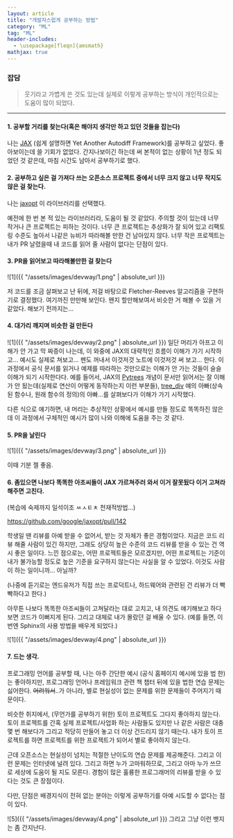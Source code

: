 ```yaml
---
layout: article
title: "개발자스럽게 공부하는 방법"
category: "ML"
tag: "ML"
header-includes:
  - \usepackage[fleqn]{amsmath}
mathjax: true
---
```


### 잡담

> 웃기라고 가볍게 쓴 것도 있는데 실제로 이렇게 공부하는 방식이 개인적으로는 도움이 많이 되었다.

------------------------

#### 1. 공부할 거리를 찾는다(혹은 해야지 생각만 하고 있던 것들을 잡는다)

나는 [JAX](https://jax.readthedocs.io/en/latest/index.html) (쉽게 설명하면 Yet Another Autodiff Framework)를 공부하고 싶었다.
좋아보이는데 쓸 기회가 없었다. 간지나보이긴 하는데 써 본적이 없는 상황이 1년 정도 되었던 것 같은데, 마침 시간도 남아서 공부하기로 했다.

#### 2. 공부하고 싶은 걸 가져다 쓰는 오픈소스 프로젝트 중에서 너무 크지 않고 너무 작지도 않은 걸 찾는다.

나는 [jaxopt](https://github.com/google/jaxopt) 이 라이브러리를 선택했다.

예전에 한 번 본 적 있는 라이브러리라, 도움이 될 것 같았다.
주의할 것이 있는데 너무 작거나 큰 프로젝트는 피하는 것이다.
너무 큰 프로젝트는 추상화가 잘 되어 있고 리팩토링 수준도 높아서 나같은 뉴비가 따라해볼 만한 건 남아있지 않다.
너무 작은 프로젝트는 내가 PR 날렸을때 내 코드를 읽어 줄 사람이 없다는 단점이 있다.

#### 3. PR을 읽어보고 따라해볼만한 걸 찾는다

![1]({{ "/assets/images/devway/1.png" | absolute_url }})

저 코드를 조금 살펴보고 난 뒤에, 저걸 바탕으로 Fletcher-Reeves 알고리즘을 구현하기로 결정했다.
여기까진 만만해 보인다. 왠지 할만해보여서 비슷한 거 해볼 수 있을 거 같았다. 해보기 전까지는...

#### 4. 대가리 깨지며 비슷한 걸 만든다

![1]({{ "/assets/images/devway/2.png" | absolute_url }})
일단 머리가 아프고 이해가 안 가고 막 짜증이 나는데, 이 와중에 JAX의 대략적인 흐름이 이해가 가기 시작하고...
예시도 실제로 쳐보고... 펜도 꺼내서 이것저것 노트에 이것저것 써 보고... 한다.
이 과정에서 공식 문서를 읽거나 예제를 따라하는 것만으로는 이해가 안 가는 것들이 슬슬 이해가 되기 시작한다다.
예를 들어서, JAX의 [Pytrees](https://jax.readthedocs.io/en/latest/pytrees.html) 개념이 문서만 읽어서는 잘 이해가 안 됬는데(실제로 연산이 어떻게 동작하는지 이런 부분들),
[tree_div](https://github.com/google/jaxopt/blob/c0667dc982a2447d61b2ca32b6216055c6c20ea3/jaxopt/_src/tree_util.py#L36) 얘의 아빠(상속된 함수나, 원래 함수의 정의)의 아빠...를 살펴보다가 이해가 가기 시작했다.

다른 식으로 얘기하면, 내 머리는 추상적인 상황에서 예시를 만들 정도로 똑똑하진 않은데 이 과정에서 구체적인 예시가 많이 나와 이해에 도움을 주는 것 같다.

#### 5. PR을 날린다

![1]({{ "/assets/images/devway/3.png" | absolute_url }})

이때 기분 젤 좋음.

#### 6. 좀있으면 나보다 똑똑한 아조씨들이 JAX 가르쳐주러 와서 이거 잘못됬다 이거 고쳐라 해주면 고친다.

(복습에 숙제까지 일석이조 ㅆㅅㅌㅊ 천재적방법...)

https://github.com/google/jaxopt/pull/142

학생일 땐 리뷰를 아예 받을 수 없어서, 받는 것 자체가 좋은 경험이었다.
지금은 코드 리뷰 해줄 사람이 있긴 하지만, 그래도 상당히 높은 수준의 코드 리뷰를 받을 수 있는 건 역시 좋은 일이다.
느낀 점으로는, 어떤 프로젝트들은 모르겠지만, 어떤 프로젝트는 기준이 내가 불가능할 정도로 높은 기준을 요구하지 않는다는 사실을 알 수 있었다.
이것도 사람이 하는 일이니까... 아닐까?

(나중에 듣기로는 엔드유저가 직접 쓰는 프로덕트나, 하드웨어와 관련된 건 리뷰가 더 빡빡하다고 한다.)

아무튼 나보다 똑똑한 아조씨들이 고쳐달라는 대로 고치고, 내 의견도 얘기해보고 하다 보면 코드가 이뻐지게 된다. 그리고 대체로 내가 몰랐던 걸 배울 수 있다. (예를 들면, 이번엔 Sphinx의 사용 방법을 배우게 되었다.)

![1]({{ "/assets/images/devway/4.png" | absolute_url }})


#### 7. 드는 생각.

프로그래밍 언어를 공부할 때, 나는 아주 간단한 예시 (공식 홈페이지 예시에 있을 법 한)는 좋아하지만, 프로그래밍 언어나 프레임워크 관련 책 챕터 뒤에 있을 법한 연습 문제는 싫어한다. ~~어려워서~~..가 아니라, 별로 현실성이 없는 문제를 위한 문제들이 주어지기 때문이다.

비슷한 취지에서, (무언가를 공부하기 위한) 토이 프로젝트도 그다지 좋아하지 않는다. 토이 프로젝트를 간혹 실제 프로젝트/사업화 하는 사람들도 있지만 나 같은 사람은 대충 몇 번 해보다가 그리고 적당히 만들어 놓고 더 이상 건드리지 않기 때는다. 내가 토이 프로젝트를 하면 프로젝트를 위한 프로젝트가 되어서 별로 좋아하지 않는다.

근데 오픈소스는 현실성이 넘치는 적절한 난이도의 연습 문제를 제공해준다. 그리고 이런 문제는 인터넷에 널려 있다. 그리고 하면 누가 고마워하므로, 그리고 아마 누가 쓰므로 세상에 도움이 될 지도 모른다. 경험이 많은 훌륭한 프로그래머의 리뷰를 받을 수 있다는 것도 큰 장점이다.

다만, 단점은 배경지식이 전혀 없는 분야는 이렇게 공부하기를 아예 시도할 수 없다는 점이 있다.

![5]({{ "/assets/images/devway/4.png" | absolute_url }})
그리고 그냥 이런 뱃지는 좀 간지난다.